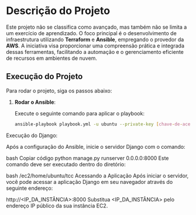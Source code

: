 # Descrição do Projeto

Este projeto não se classifica como avançado, mas também não se limita a um exercício de aprendizado. O foco principal é o desenvolvimento de infraestrutura utilizando **Terraform** e **Ansible**, empregando o provedor da **AWS**. A iniciativa visa proporcionar uma compreensão prática e integrada dessas ferramentas, facilitando a automação e o gerenciamento eficiente de recursos em ambientes de nuvem.

## Execução do Projeto

Para rodar o projeto, siga os passos abaixo:

1. **Rodar o Ansible**:

   Execute o seguinte comando para aplicar o playbook:

   ```bash
   ansible-playbook playbook.yml -u ubuntu --private-key [chave-de-acesso] -i hosts.yml
Execução do Django:

Após a configuração do Ansible, inicie o servidor Django com o comando:

bash
Copiar código
python manage.py runserver 0.0.0.0:8000
Este comando deve ser executado dentro do diretório:

bash
/ec2/home/ubuntu/tcc
Acessando a Aplicação
Após iniciar o servidor, você pode acessar a aplicação Django em seu navegador através do seguinte endereço:


http://<IP_DA_INSTÂNCIA>:8000
Substitua <IP_DA_INSTÂNCIA> pelo endereço IP público da sua instância EC2.